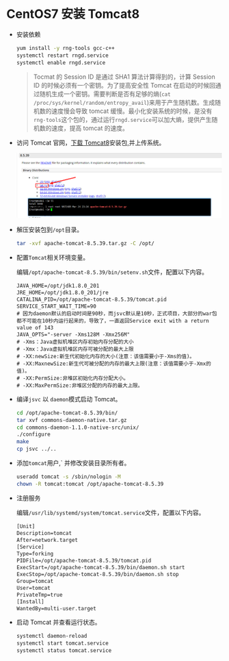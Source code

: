 # CentOS7 安装 Tomcat8

*   安装依赖

    ```bash
    yum install -y rng-tools gcc-c++
    systemctl restart rngd.service
    systemctl enable rngd.service
    ```

    > Tocmat 的 Session ID 是通过 SHA1 算法计算得到的，计算 Session ID 的时候必须有一个密钥。为了提高安全性 Tomcat 在启动的时候回通过随机生成一个密钥。需要判断是否有足够的熵(`cat /proc/sys/kernel/random/entropy_avail`)来用于产生随机数。生成随机数的速度慢会导致 tomcat 缓慢。最小化安装系统的时候，是没有`rng-tools`这个包的，通过运行`rngd.service`可以加大熵，提供产生随机数的速度，提高 tomcat 的速度。
*   访问 Tomcat 官网，[下载 Tomcat8](https://tomcat.apache.org/download-80.cgi)安装包,并上传系统。

    <img src="../.gitbook/assets/1553441916690.png" alt="1553441916690" data-size="original">
*   解压安装包到`/opt`目录。

    ```bash
    tar -xvf apache-tomcat-8.5.39.tar.gz -C /opt/
    ```
*   配置`Tomcat`相关环境变量。

    编辑`/opt/apache-tomcat-8.5.39/bin/setenv.sh`文件，配置以下内容。

    ```properties
    JAVA_HOME=/opt/jdk1.8.0_201
    JRE_HOME=/opt/jdk1.8.0_201/jre
    CATALINA_PID=/opt/apache-tomcat-8.5.39/tomcat.pid
    SERVICE_START_WAIT_TIME=90
    # 因为daemon默认的启动时间是90秒，而jsvc默认是10秒，正式项目，大部分的war包都不可能在10秒内运行起来的，导致了，一直返回Service exit with a return value of 143
    JAVA_OPTS="-server -Xms128M -Xmx256M"
    # -Xms：Java虚拟机堆区内存初始内存分配的大小
    # -Xmx：Java虚拟机堆区内存可被分配的最大上限
    # -XX:newSize:新生代初始化内存的大小(注意：该值需要小于-Xms的值)。
    # -XX:MaxnewSize:新生代可被分配的内存的最大上限(注意：该值需要小于-Xmx的值)。
    # -XX:PermSize:非堆区初始化内存分配大小。
    # -XX:MaxPermSize:非堆区分配的内存的最大上限。
    ```
*   编译`jsvc` 以 `daemon`模式启动 Tomcat。

    ```bash
    cd /opt/apache-tomcat-8.5.39/bin/
    tar xvf commons-daemon-native.tar.gz
    cd commons-daemon-1.1.0-native-src/unix/
    ./configure
    make
    cp jsvc ../..
    ```
*   添加`tomcat`用户,\` 并修改安装目录所有者。

    ```bash
    useradd tomcat -s /sbin/nologin -M
    chown -R tomcat:tomcat /opt/apache-tomcat-8.5.39
    ```
*   注册服务

    编辑`/usr/lib/systemd/system/tomcat.service`文件，配置以下内容。

    ```properties
    [Unit]
    Description=tomcat
    After=network.target
    [Service]
    Type=forking
    PIDFile=/opt/apache-tomcat-8.5.39/tomcat.pid
    ExecStart=/opt/apache-tomcat-8.5.39/bin/daemon.sh start
    ExecStop=/opt/apache-tomcat-8.5.39/bin/daemon.sh stop
    Group=tomcat
    User=tomcat
    PrivateTmp=true
    [Install]
    WantedBy=multi-user.target
    ```
*   启动 Tomcat 并查看运行状态。

    ```bash
    systemctl daemon-reload
    systemctl start tomcat.service
    systemctl status tomcat.service
    ```
